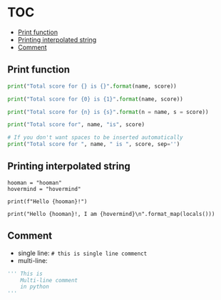 # TOC
* [Print function](/printing_and_comment.md#print-function)
* [Printing interpolated string](#)
* [Comment](/printing_and_comment.md#comment)

## Print function
```python
print("Total score for {} is {}".format(name, score))

print("Total score for {0} is {1}".format(name, score))

print("Total score for {n} is {s}".format(n = name, s = score))

print("Total score for", name, "is", score)

# If you don't want spaces to be inserted automatically
print("Total score for ", name, " is ", score, sep='')
```
## Printing interpolated string
```
hooman = "hooman"
hovermind = "hovermind"

print(f"Hello {hooman}!")

print("Hello {hooman}!, I am {hovermind}\n".format_map(locals()))
```

## Comment
* single line: `# this is single line commenct`
* multi-line:
```python
''' This is 
    Multi-line comment 
    in python
'''
```

